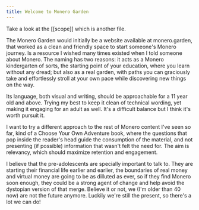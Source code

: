 ```yaml
---
title: Welcome to Monero Garden
---
```


Take a look at the [[scope]] which is another file.

The Monero Garden would initially be a website available at monero.garden, that worked as a clean and friendly space to start someone's Monero journey. Is a resource I wished many times existed when I told someone about Monero. The naming has two reasons: it acts as a Monero kindergarten of sorts, the starting point of your education, where you learn without any dread; but also as a real garden, with paths you can graciously take and effortlessly stroll at your own pace while discovering new things on the way.

Its language, both visual and writing, should be approachable for a 11 year old and above. Trying my best to keep it clean of technical wording, yet making it engaging for an adult as well. It's a difficult balance but I think it's worth pursuit it.

I want to try a different approach to the rest of Monero content I've seen so far, kind of a Choose Your Own Adventure book, where the questions that pop inside the reader's head guide the consumption of the material, and not presenting (if possible) information that wasn't felt the need for. The aim is relevancy, which should maximize retention and engagement.

I believe that the pre-adolescents are specially important to talk to. They are starting their financial life earlier and earlier, the boundaries of real money and virtual money are going to be as dilluted as ever, so if they find Monero soon enough, they could be a strong agent of change and help avoid the dystopian version of that merge. Believe it or not, we (I'm older than 40 now) are not the future anymore. Luckily we're still the present, so there's a lot we can do!